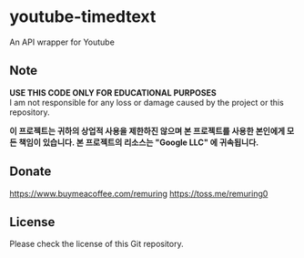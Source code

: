 # youtube-timedtext
An API wrapper for Youtube

## Note
**USE THIS CODE ONLY FOR EDUCATIONAL PURPOSES**<br>
I am not responsible for any loss or damage caused by the project or this repository.

__**이 프로젝트는 귀하의 상업적 사용을 제한하진 않으며 본 프로젝트를 사용한 본인에게 모든 책임이 있습니다.
  본 프로젝트의 리소스는 "Google LLC" 에 귀속됩니다.**__

## Donate
https://www.buymeacoffee.com/remuring
  https://toss.me/remuring0

## License
Please check the license of this Git repository.


